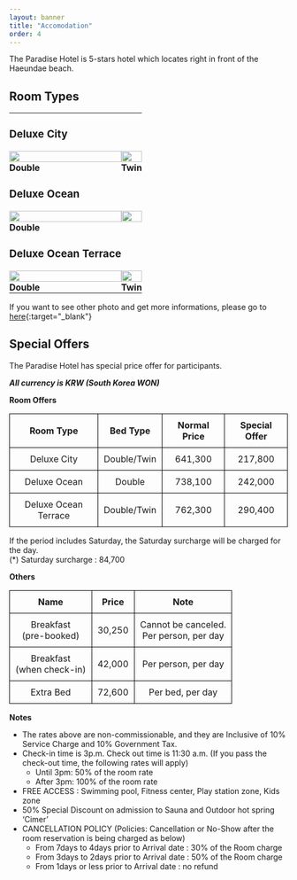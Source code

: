 ```yaml
---
layout: banner
title: "Accomodation"
order: 4
---
```



The Paradise Hotel is 5-stars hotel which locates right in front of the Haeundae beach. 

## Room Types

<style>
    .phototable{
        width: 150%;
        border:0px;
    }
    .phototable img{
        width: 100%;
    }
    .phototable td, th{
        padding: 0;
        border:0px;
        /* left-padding: 5px; */
    }
</style>

<table class="phototable">
    <tr>
    <td><h3>Deluxe City</h3></td>
    <!-- <td> asdf</td> -->
    </tr>
    <tr>
    <td><img src="https://www.busanparadisehotel.co.kr/upload/201904/1555489453085.jpg"></td>
    <td><img src="https://www.busanparadisehotel.co.kr/upload/201904/1555489454837.jpg"></td>
    </tr>
    <tr>
    <td><b>Double</b></td>
    <td><b>Twin</b></td>
    </tr>
    <tr>
    <td><h3>Deluxe Ocean</h3></td>
    <!-- <td> asdf</td> -->
    </tr>
    <tr>
    <td><img src="https://www.busanparadisehotel.co.kr/upload/201904/1555488907950.jpg"></td>
    <td><img src="https://www.busanparadisehotel.co.kr/upload/201904/1555488910257.jpg"></td>
    </tr>
    <tr>
    <td><b>Double</b></td>
    <td></td>
    </tr>
    <tr>
    <td><h3>Deluxe Ocean Terrace</h3></td>
    <!-- <td> asdf</td> -->
    </tr>
    <tr>
    <td><img src="https://www.busanparadisehotel.co.kr/upload/201904/1554958999094.jpg"></td>
    <td><img src="https://www.busanparadisehotel.co.kr/upload/201904/1554958999273.jpg"></td>
    </tr>
    <tr>
    <td><b>Double</b></td>
    <td><b>Twin</b></td>
    </tr>
</table>

If you want to see other photo and get more informations, please go to [here](https://www.busanparadisehotel.co.kr/front/hotel/room/view?RR_ROOM_CATEGORY=DELUXE&RR_ROOM_TYPE=DELUXE_CITY&RR_LOCATION_TYPE=MAIN_BUILDING){:target="_blank"}



## Special Offers
The Paradise Hotel has special price offer for participants.

***All currency is KRW (South Korea WON)***

<style>
    td, th{
        padding:10px;
        border:1px solid black;
    }
    
</style>

**Room Offers**

| Room Type            | Bed Type    | Normal Price | Special Offer |
|:--------------------:|:-----------:|:------------:|:-------------:|
| Deluxe City          | Double/Twin | 641,300      | 217,800       |
| Deluxe Ocean         | Double      | 738,100      | 242,000       |
| Deluxe Ocean Terrace | Double/Twin | 762,300      | 290,400       |

If the period includes Saturday, the Saturday surcharge will be charged for the day.  
(*) Saturday surcharge : 84,700

**Others**

| Name                         | Price  | Note                                       |
|:----------------------------:|:------:|:------------------------------------------:|
| Breakfast<br>(pre-booked)    | 30,250 | Cannot be canceled.<br>Per person, per day |
| Breakfast<br>(when check-in) | 42,000 | Per person, per day                        |
| Extra Bed                    | 72,600 | Per bed, per day                           |

**Notes**

* The rates above are non-commissionable, and they are Inclusive of 10% Service Charge and 10% Government Tax.
* Check-in time is 3p.m. Check out time is 11:30 a.m. (If you pass the check-out time, the following rates will apply)  
  - Until 3pm: 50% of the room rate
  - After 3pm: 100% of the room rate
* FREE ACCESS : Swimming pool, Fitness center, Play station zone, Kids zone
* 50% Special Discount on admission to Sauna and Outdoor hot spring ‘Cimer’
* CANCELLATION POLICY (Policies: Cancellation or No-Show after the room reservation is being charged as below)
  - From 7days to 4days prior to Arrival date : 30% of the Room charge
  - From 3days to 2days prior to Arrival date : 50% of the Room charge
  - From 1days or less prior to Arrival date : no refund

